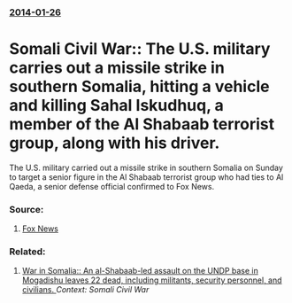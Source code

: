 ### [2014-01-26](/news/2014/01/26/index.md)

# Somali Civil War:: The U.S. military carries out a missile strike in southern Somalia, hitting a vehicle and killing Sahal Iskudhuq, a member of the Al Shabaab terrorist group, along with his driver. 

The U.S. military carried out a missile strike in southern Somalia on Sunday to target a senior figure in the Al Shabaab terrorist group who had ties to Al Qaeda, a senior defense official confirmed to Fox News.


### Source:

1. [Fox News](http://www.foxnews.com/world/2014/01/26/us-carries-out-missile-raid-against-somali-militant-official-confirms/)

### Related:

1. [War in Somalia:: An al-Shabaab-led assault on the UNDP base in Mogadishu leaves 22 dead, including militants, security personnel, and civilians. ](/news/2013/06/19/war-in-somalia-an-al-shabaab-led-assault-on-the-undp-base-in-mogadishu-leaves-22-dead-including-militants-security-personnel-and-civili.md) _Context: Somali Civil War_
